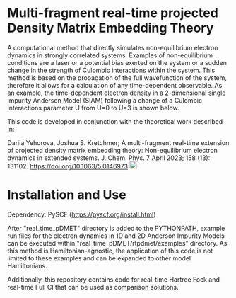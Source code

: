 # Multi-fragment real-time projected Density Matrix Embedding Theory 

A computational method that directly simulates non-equilibrium electron dynamics in strongly correlated systems. Examples of non-equilibrium conditions are a laser or a potential bias exerted on the system or a sudden change in the strength of Culombic interactions within the system. This method is based on the propagation of the full wavefunction of the system, therefore it allows for a calculation of any time-dependent observable. As an example, the time-dependent electron density in a 2-dimensional single impurity Anderson Model (SIAM) following a change of a Culombic interactions parameter U from U=0 to U=3 is shown below. 

This code is developed in conjunction with the theoretical work described in:

Dariia Yehorova, Joshua S. Kretchmer; A multi-fragment real-time extension of projected density matrix embedding theory: Non-equilibrium electron dynamics in extended systems. J. Chem. Phys. 7 April 2023; 158 (13): 131102. https://doi.org/10.1063/5.0146973
![](https://github.com/DYehorova/real_time_pDMET/blob/main/elec_density_2D.gif)

# Installation and Use 
Dependency: PySCF (https://pyscf.org/install.html)

After "real_time_pDMET" directory is added to the PYTHONPATH, example run files for the electron dynamics in 1D and 2D Anderson Impurity Models can be executed within "real_time_pDMET/rtpdmet/examples" directory.
As this method is Hamiltonian-agnostic, the application of this code is not limited to these examples and can be expanded to other model Hamiltonians. 

Additionally, this repository contains code for real-time Hartree Fock and real-time Full CI that can be used as comparison solutions. 
